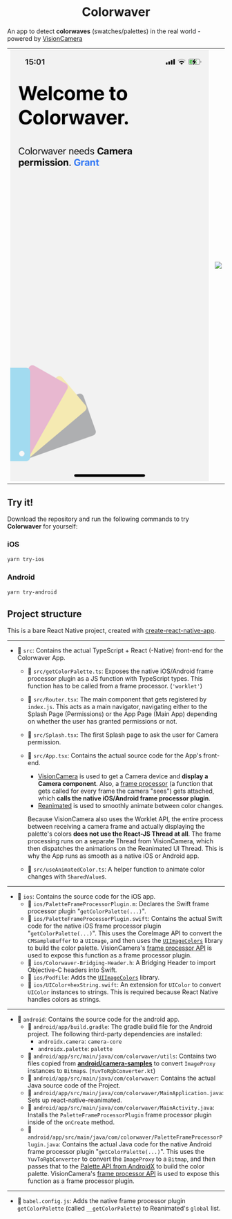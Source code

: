 <div align="center">
  <h1>Colorwaver</h1>
</div>

An app to detect **colorwaves** (swatches/palettes) in the real world - powered by [VisionCamera](https://github.com/mrousavy/react-native-vision-camera)

<table>
  <tr>
    <td>
      <img src="./img/demo_1.png" />
    </td>
    <td>
      <img src="./img/demo_2.png" />
    </td>
  </tr>
</table>

## Try it!

Download the repository and run the following commands to try **Colorwaver** for yourself:

### iOS

```sh
yarn try-ios
```

### Android

```sh
yarn try-android
```

## Project structure

This is a bare React Native project, created with [create-react-native-app](https://github.com/expo/create-react-native-app).

---

* 📁 `src`: Contains the actual TypeScript + React (-Native) front-end for the Colorwaver App.
  * 📄 `src/getColorPalette.ts`: Exposes the native iOS/Android frame processor plugin as a JS function with TypeScript types. This function has to be called from a frame processor. (`'worklet'`)
  * 📄 `src/Router.tsx`: The main component that gets registered by `index.js`. This acts as a main navigator, navigating either to the Splash Page (Permissions) or the App Page (Main App) depending on whether the user has granted permissions or not.
  * 📄 `src/Splash.tsx`: The first Splash page to ask the user for Camera permission.
  * 📄 `src/App.tsx`: Contains the actual source code for the App's front-end.

    * [VisionCamera](https://github.com/mrousavy/react-native-vision-camera) is used to get a Camera device and **display a Camera component**. Also, a [frame processor](https://mrousavy.github.io/react-native-vision-camera/docs/guides/frame-processors) (a function that gets called for every frame the camera "sees") gets attached, which **calls the native iOS/Android frame processor plugin**.
    * [Reanimated](https://github.com/software-mansion/react-native-reanimated) is used to smoothly animate between color changes.

    Because VisionCamera also uses the Worklet API, the entire process between receiving a camera frame and actually displaying the palette's colors **does not use the React-JS Thread at all**. The frame processing runs on a separate Thread from VisionCamera, which then dispatches the animations on the Reanimated UI Thread.
    This is why the App runs as smooth as a native iOS or Android app.

  * 📄 `src/useAnimatedColor.ts`: A helper function to animate color changes with `SharedValue`s.

---

* 📁 `ios`: Contains the source code for the iOS app.
  * 📄 `ios/PaletteFrameProcessorPlugin.m`: Declares the Swift frame processor plugin "`getColorPalette(...)`".
  * 📄 `ios/PaletteFrameProcessorPlugin.swift`: Contains the actual Swift code for the native iOS frame processor plugin "`getColorPalette(...)`".
  This uses the CoreImage API to convert the `CMSampleBuffer` to a `UIImage`, and then uses the [`UIImageColors`](https://github.com/jathu/UIImageColors) library to build the color palette.
  VisionCamera's [frame processor API](https://mrousavy.github.io/react-native-vision-camera/docs/guides/frame-processors-plugins-overview) is used to expose this function as a frame processor plugin.
  * 📄 `ios/Colorwaver-Bridging-Header.h`: A Bridging Header to import Objective-C headers into Swift.
  * 📄 `ios/Podfile`: Adds the [`UIImageColors`](https://github.com/jathu/UIImageColors) library.
  * 📄 `ios/UIColor+hexString.swift`: An extension for `UIColor` to convert `UIColor` instances to strings. This is required because React Native handles colors as strings.

---

* 📁 `android`: Contains the source code for the android app.
  * 📄 `android/app/build.gradle`: The gradle build file for the Android project. The following third-party dependencies are installed:
    * `androidx.camera`: `camera-core`
    * `androidx.palette`: `palette`
  * 📁 `android/app/src/main/java/com/colorwaver/utils`: Contains two files copied from [**android/camera-samples**](https://github.com/android/camera-samples/tree/master/Camera2Basic/utils/src/main/java/com/example/android/camera/utils) to convert `ImageProxy` instances to `Bitmap`s. (`YuvToRgbConverter.kt`)
  * 📁 `android/app/src/main/java/com/colorwaver`: Contains the actual Java source code of the Project.
  * 📄 `android/app/src/main/java/com/colorwaver/MainApplication.java`: Sets up react-native-reanimated.
  * 📄 `android/app/src/main/java/com/colorwaver/MainActivity.java`: Installs the `PaletteFrameProcessorPlugin` frame processor plugin inside of the `onCreate` method.
  * 📄 `android/app/src/main/java/com/colorwaver/PaletteFrameProcessorPlugin.java`: Contains the actual Java code for the native Android frame processor plugin "`getColorPalette(...)`".
  This uses the `YuvToRgbConverter` to convert the `ImageProxy` to a `Bitmap`, and then passes that to the [Palette API from AndroidX](https://developer.android.com/reference/androidx/palette/graphics/Palette) to build the color palette. VisionCamera's [frame processor API](https://mrousavy.github.io/react-native-vision-camera/docs/guides/frame-processors-plugins-overview) is used to expose this function as a frame processor plugin.

---

* 📄 `babel.config.js`: Adds the native frame processor plugin `getColorPalette` (called `__getColorPalette`) to Reanimated's `global` list.
